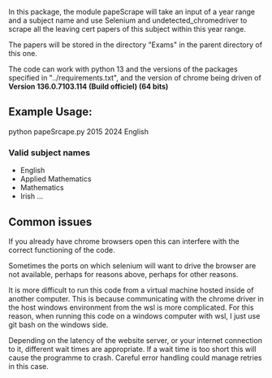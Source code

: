 In this package, the module papeScrape will take an input of a year range and a subject 
name and use Selenium and undetected_chromedriver to scrape all the leaving cert papers 
of this subject within this year range.

The papers will be stored in the directory "Exams" in the parent directory of this one.

The code can work with python 13 and the versions of the packages specified in "../requirements.txt",
and the version of chrome being driven of **Version 136.0.7103.114 (Build officiel) (64 bits)**

## Example Usage:

python papeSrcape.py 2015 2024 English

### Valid subject names
- English
- Applied Mathematics
- Mathematics
- Irish
... 

## Common issues

If you already have chrome browsers open this can interfere with the correct functioning of the code.

Sometimes the ports on which selenium will want to drive the browser are not available, perhaps for 
reasons above, perhaps for other reasons.

It is more difficult to run this code from a virtual machine hosted inside of another computer. This is because
communicating with the chrome driver in the host windows environment from the wsl is more complicated. For this
reason, when running this code on a windows computer with wsl, I just use git bash on the windows side.

Depending on the latency of the website server, or your internet connection to it, different wait times are appropriate.
If a wait time is too short this will cause the programme to crash. Careful error handling could manage retries in this
case.
